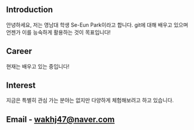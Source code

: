 ## Introduction
안녕하세요, 저는 영남대 학생 Se-Eun Park이라고 합니다. git에 대해 배우고 있으며 언젠가 이를 능숙하게 활용하는 것이 목표입니다!

## Career
현재는 배우고 있는 중입니다!

## Interest
지금은 특별히 관심 가는 분야는 없지만 다양하게 체험해보려고 하고 있습니다.

## Email - wakhj47@naver.com
<!--!
**Uzrt/Uzrt** is a ✨ _special_ ✨ repository because its `README.md` (this file) appears on your GitHub profile.

Here are some ideas to get you started:

- 🔭 I’m currently working on ...
- 🌱 I’m currently learning ...
- 👯 I’m looking to collaborate on ...
- 🤔 I’m looking for help with ...
- 💬 Ask me about ...
- 📫 How to reach me: ...
- 😄 Pronouns: ...
- ⚡ Fun fact: ...
-->
